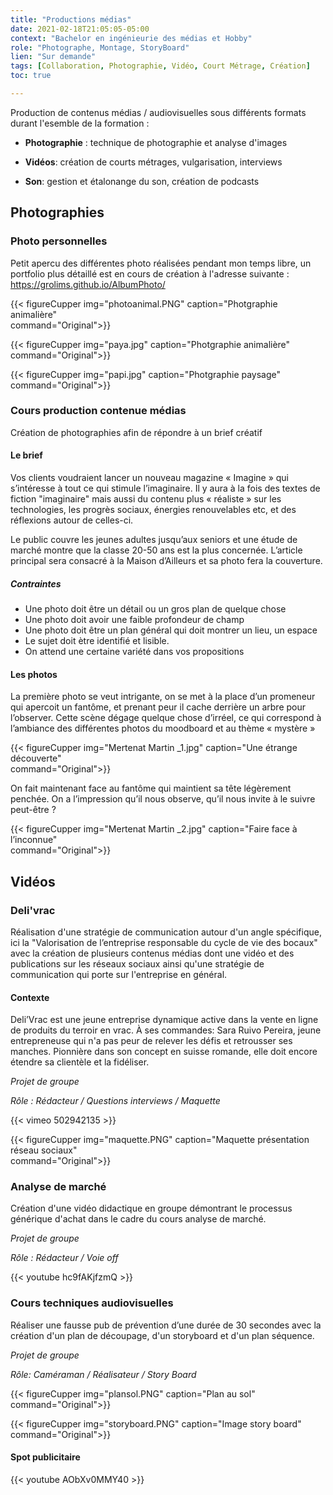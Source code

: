 ```yaml
---
title: "Productions médias"
date: 2021-02-18T21:05:05-05:00
context: "Bachelor en ingénieurie des médias et Hobby"
role: "Photographe, Montage, StoryBoard"
lien: "Sur demande"
tags: [Collaboration, Photographie, Vidéo, Court Métrage, Création]
toc: true

---
```

Production de contenus médias / audiovisuelles sous différents formats durant l'esemble de la formation : 


* **Photographie** : technique de photographie et analyse d'images

* **Vidéos**: création de courts métrages, vulgarisation, interviews

* **Son**: gestion et étalonange du son, création de podcasts


## Photographies

### Photo personnelles

Petit apercu des différentes photo réalisées pendant mon temps libre, un portfolio plus détaillé est en cours de création à l'adresse suivante : https://grolims.github.io/AlbumPhoto/

 {{< figureCupper
img="photoanimal.PNG" 
caption="Photgraphie animalière"  
command="Original">}}


 {{< figureCupper
img="paya.jpg" 
caption="Photgraphie animalière"  
command="Original">}}


 {{< figureCupper
img="papi.jpg" 
caption="Photgraphie paysage"  
command="Original">}}

### Cours production contenue médias
Création de photographies afin de répondre à un brief créatif

#### Le brief

Vos clients voudraient lancer un nouveau magazine « Imagine » qui s’intéresse à tout ce qui stimule l’imaginaire. Il y aura à la fois des textes de fiction "imaginaire" mais aussi du contenu plus « réaliste » sur les technologies, les progrès sociaux, énergies renouvelables etc, et des réflexions autour de celles-ci. 

Le public couvre les jeunes adultes jusqu’aux seniors et une étude de marché montre que la classe 20-50 ans est la plus concernée. L’article principal sera consacré à la Maison d’Ailleurs et sa photo fera la couverture.

##### Contraintes

* Une photo doit être un détail ou un gros plan de quelque chose
 * Une photo doit avoir une faible profondeur de champ 
* Une photo doit être un plan général qui doit montrer un lieu, un espace 
* Le sujet doit ètre identifié et lisible.
* On attend une certaine variété dans vos propositions

#### Les photos
La première photo se veut intrigante, on se met à la place d’un promeneur
qui apercoit un fantôme, et prenant peur il cache derrière un
arbre pour l’observer. Cette scène dégage quelque chose d’irréel, ce
qui correspond à l’ambiance des différentes photos du moodboard et
au thème « mystère »

 {{< figureCupper
img="Mertenat Martin _1.jpg" 
caption="Une étrange découverte"  
command="Original">}}

On fait maintenant face au fantôme qui maintient sa tête légèrement
penchée. On a l’impression qu’il nous observe, qu’il nous invite à le
suivre peut-être ?

 {{< figureCupper
img="Mertenat Martin _2.jpg" 
caption="Faire face à l’inconnue"  
command="Original">}}


## Vidéos 
### Deli'vrac
Réalisation d'une stratégie de communication autour d'un angle spécifique, ici la "Valorisation de l’entreprise responsable du cycle de vie des bocaux" avec la création de plusieurs contenus médias dont une vidéo et des publications sur les réseaux sociaux ainsi qu'une stratégie de communication qui porte sur l'entreprise en général.

#### Contexte
Deli’Vrac est une jeune entreprise dynamique active dans la vente en ligne de produits du terroir en vrac. À ses commandes: Sara Ruivo Pereira, jeune entrepreneuse qui n'a pas peur de relever les défis et retrousser ses manches.
Pionnière dans son concept en suisse romande, elle doit encore étendre sa clientèle et la fidéliser.

*Projet de groupe*

*Rôle : Rédacteur / Questions interviews / Maquette*

{{< vimeo 502942135 >}}

 {{< figureCupper
img="maquette.PNG" 
caption="Maquette présentation réseau sociaux"  
command="Original">}}


### Analyse de marché
Création d'une vidéo didactique en groupe démontrant le processus générique d'achat dans le cadre du cours analyse de marché.

*Projet de groupe*

*Rôle : Rédacteur / Voie off*

{{< youtube hc9fAKjfzmQ >}}


### Cours techniques audiovisuelles
Réaliser une fausse pub de prévention d’une durée de 30 secondes avec la création d'un plan de découpage, d'un storyboard et d'un plan séquence.

*Projet de groupe*

*Rôle: Caméraman / Réalisateur / Story Board*

 {{< figureCupper
img="plansol.PNG" 
caption="Plan au sol"  
command="Original">}}

{{< figureCupper
img="storyboard.PNG" 
caption="Image story board"  
command="Original">}}

#### Spot publicitaire
{{< youtube AObXv0MMY40 >}}


